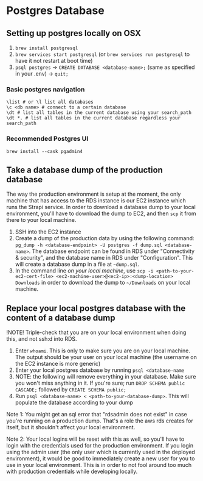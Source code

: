 # Postgres Database

## Setting up postgres locally on OSX

1. `brew install postgresql`
2. `brew services start postgresql` (or `brew services run postgresql` to have it not restart at boot time)
3. `psql postgres` -> `CREATE DATABASE <database-name>;` (same as specified in your .env) -> `quit;`

### Basic postgres navigation

```
\list # or \l list all databases
\c <db name> # connect to a certain database
\dt # list all tables in the current database using your search_path
\dt *. # list all tables in the current database regardless your search_path
```

### Recommended Postgres UI

```
brew install --cask pgadmin4
```

## Take a database dump of the production database

The way the production environment is setup at the moment, the only machine that has access to the RDS instance is our EC2 instance which runs the Strapi service. In order to download a database dump to your local environment, you'll have to download the dump to EC2, and then `scp` it from there to your local machine.

1. SSH into the EC2 instance
2. Create a dump of the production data by using the following command: `pg_dump -h <database-endpoint> -U postgres -f dump.sql <database-name>`. The database endpoint can be found in RDS under "Connectivity & security", and the database name in RDS under "Configuration". This will create a database dump in a file at `~dump.sql`.
3. In the command line _on your local machine_, use `scp -i <path-to-your-ec2-cert-file> <ec2-machine-user>@<ec2-ip>:<dump-location> Downloads` in order to download the dump to `~/Downloads` on your local machine.

## Replace your local postgres database with the content of a database dump

!NOTE! Triple-check that you are on your local environment when doing this, and not ssh:d into RDS.

1. Enter `whoami`. This is only to make sure you are on your local machine. The output should be your user on your local machine (the username on the EC2 instance is more generic)
2. Enter your local postgres database by running `psql <database-name`
3. NOTE: the following will remove everything in your database. Make sure you won't miss anything in it. If you're sure; run `DROP SCHEMA public CASCADE;` followed by `CREATE SCHEMA public;`
4. Run `psql <database-name> < <path-to-your-database-dump>`. This will populate the database according to your dump

Note 1: You might get an sql error that "rdsadmin does not exist" in case you're running on a production dump. That's a role the aws rds creates for itself, but it shouldn't affect your local environment.

Note 2: Your local logins will be reset with this as well, so you'll have to login with the credentials used for the production environment. If you login using the admin user (the only user which is currently used in the deployed environment), it would be good to immediately create a new user for you to use in your local environment. This is in order to not fool around too much with production credentials while developing locally.
